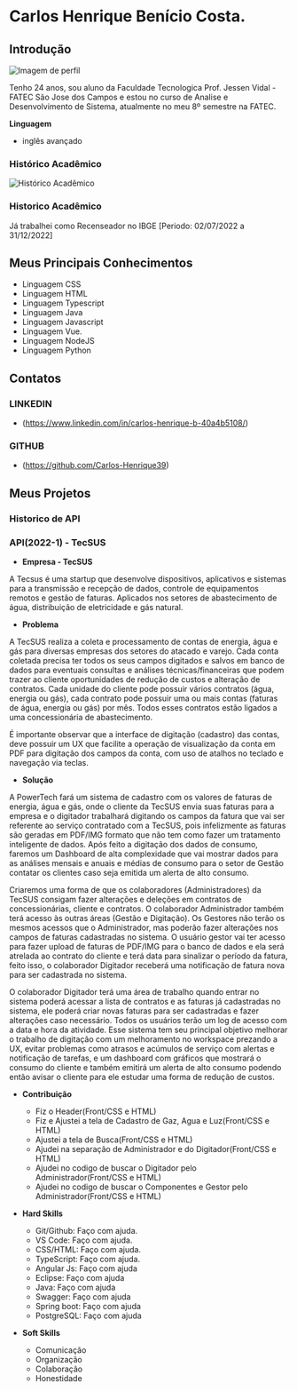 
# Carlos Henrique Benício Costa.

## Introdução

![Imagem de perfil](https://github.com/user-attachments/assets/fa2cc1d9-6acd-4eb6-8b7e-36f9b468e619)

Tenho 24 anos, sou aluno da Faculdade Tecnologica Prof. Jessen Vidal - FATEC São Jose dos Campos e estou no curso de Analise e Desenvolvimento de Sistema, atualmente no meu 8º semestre na FATEC.

**Linguagem**
- inglês avançado
### Histórico Acadêmico
![Histórico Acadêmico](https://github.com/user-attachments/assets/d945e27b-403f-40a8-9daa-ddfd1cc7255f)

### Historico Acadêmico
Já trabalhei como Recenseador no IBGE [Periodo: 02/07/2022 a 31/12/2022]

## Meus Principais Conhecimentos
- Linguagem CSS
- Linguagem HTML
- Linguagem Typescript
- Linguagem Java
- Linguagem Javascript
- Linguagem Vue.
- Linguagem NodeJS
- Linguagem Python
## Contatos
### LINKEDIN
- (https://www.linkedin.com/in/carlos-henrique-b-40a4b5108/)
### GITHUB
- (https://github.com/Carlos-Henrique39)
## Meus Projetos
### Historico de API
### API(2022-1) - TecSUS

- **Empresa - TecSUS**

A Tecsus é uma startup que desenvolve dispositivos, aplicativos e sistemas para a transmissão e recepção de dados, controle de equipamentos remotos e gestão de faturas. Aplicados nos setores de abastecimento de água, distribuição de eletricidade e gás natural.

- **Problema**

A TecSUS realiza a coleta e processamento de contas de energia, água e gás para diversas empresas dos setores do atacado e varejo. Cada conta coletada precisa ter todos os seus campos digitados e salvos em banco de dados para eventuais consultas e análises técnicas/financeiras que podem trazer ao cliente oportunidades de redução de custos e alteração de contratos. Cada unidade do cliente pode possuir vários contratos (água, energia ou gás), cada contrato pode possuir uma ou mais contas (faturas de água, energia ou gás) por mês. Todos esses contratos estão ligados a uma concessionária de abastecimento.

É importante observar que a interface de digitação (cadastro) das contas, deve possuir um UX que facilite a operação de visualização da conta em PDF para digitação dos campos da conta, com uso de atalhos no teclado e navegação via teclas.

- **Solução**

A PowerTech fará um sistema de cadastro com os valores de faturas de energia, água e gás, onde o cliente da TecSUS envia suas faturas para a empresa e o digitador trabalhará digitando os campos da fatura que vai ser referente ao serviço contratado com a TecSUS, pois infelizmente as faturas são geradas em PDF/IMG formato que não tem como fazer um tratamento inteligente de dados. Após feito a digitação dos dados de consumo, faremos um Dashboard de alta complexidade que vai mostrar dados para as análises mensais e anuais e médias de consumo para o setor de Gestão contatar os clientes caso seja emitida um alerta de alto consumo.

Criaremos uma forma de que os colaboradores (Administradores) da TecSUS consigam fazer alterações e deleções em contratos de concessionárias, cliente e contratos. O colaborador Administrador também terá acesso às outras áreas (Gestão e Digitação). Os Gestores não terão os mesmos acessos que o Administrador, mas poderão fazer alterações nos campos de faturas cadastradas no sistema. O usuário gestor vai ter acesso para fazer upload de faturas de PDF/IMG para o banco de dados e ela será atrelada ao contrato do cliente e terá data para sinalizar o período da fatura, feito isso, o colaborador Digitador receberá uma notificação de fatura nova para ser cadastrada no sistema.

O colaborador Digitador terá uma área de trabalho quando entrar no sistema poderá acessar a lista de contratos e as faturas já cadastradas no sistema, ele poderá criar novas faturas para ser cadastradas e fazer alterações caso necessário. Todos os usuários terão um log de acesso com a data e hora da atividade. Esse sistema tem seu principal objetivo melhorar o trabalho de digitação com um melhoramento no workspace prezando a UX, evitar problemas como atrasos e acúmulos de serviço com alertas e notificação de tarefas, e um dashboard com gráficos que mostrará o consumo do cliente e também emitirá um alerta de alto consumo podendo então avisar o cliente para ele estudar uma forma de redução de custos.

- **Contribuição**
  - Fiz o Header(Front/CSS e HTML)
  - Fiz e Ajustei a tela de Cadastro de Gaz, Agua e Luz(Front/CSS e HTML)
  - Ajustei a tela de Busca(Front/CSS e HTML)
  - Ajudei na separação de Administrador e do Digitador(Front/CSS e HTML)
  - Ajudei no codigo de buscar o Digitador pelo Administrador(Front/CSS e HTML)
  - Ajudei no codigo de buscar o Componentes e Gestor pelo Administrador(Front/CSS e HTML)

- **Hard Skills**
  - Git/Github: Faço com ajuda.
  - VS Code: Faço com ajuda.
  - CSS/HTML: Faço com ajuda.
  - TypeScript: Faço com ajuda.
  - Angular Js: Faço com ajuda
  - Eclipse: Faço com ajuda
  - Java: Faço com ajuda
  - Swagger: Faço com ajuda
  - Spring boot: Faço com ajuda
  - PostgreSQL: Faço com ajuda

- **Soft Skills**
  - Comunicação
  - Organização
  - Colaboração
  - Honestidade


